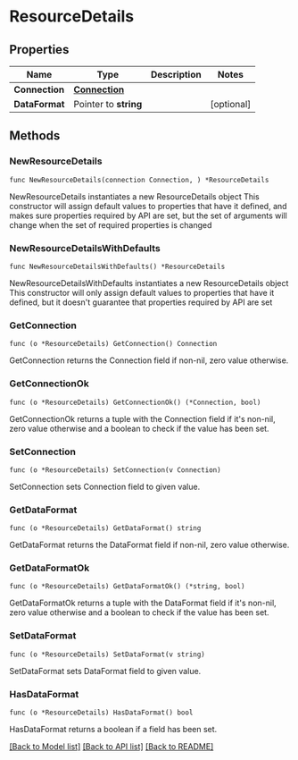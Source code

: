 # ResourceDetails

## Properties

Name | Type | Description | Notes
------------ | ------------- | ------------- | -------------
**Connection** | [**Connection**](Connection.md) |  | 
**DataFormat** | Pointer to **string** |  | [optional] 

## Methods

### NewResourceDetails

`func NewResourceDetails(connection Connection, ) *ResourceDetails`

NewResourceDetails instantiates a new ResourceDetails object
This constructor will assign default values to properties that have it defined,
and makes sure properties required by API are set, but the set of arguments
will change when the set of required properties is changed

### NewResourceDetailsWithDefaults

`func NewResourceDetailsWithDefaults() *ResourceDetails`

NewResourceDetailsWithDefaults instantiates a new ResourceDetails object
This constructor will only assign default values to properties that have it defined,
but it doesn't guarantee that properties required by API are set

### GetConnection

`func (o *ResourceDetails) GetConnection() Connection`

GetConnection returns the Connection field if non-nil, zero value otherwise.

### GetConnectionOk

`func (o *ResourceDetails) GetConnectionOk() (*Connection, bool)`

GetConnectionOk returns a tuple with the Connection field if it's non-nil, zero value otherwise
and a boolean to check if the value has been set.

### SetConnection

`func (o *ResourceDetails) SetConnection(v Connection)`

SetConnection sets Connection field to given value.


### GetDataFormat

`func (o *ResourceDetails) GetDataFormat() string`

GetDataFormat returns the DataFormat field if non-nil, zero value otherwise.

### GetDataFormatOk

`func (o *ResourceDetails) GetDataFormatOk() (*string, bool)`

GetDataFormatOk returns a tuple with the DataFormat field if it's non-nil, zero value otherwise
and a boolean to check if the value has been set.

### SetDataFormat

`func (o *ResourceDetails) SetDataFormat(v string)`

SetDataFormat sets DataFormat field to given value.

### HasDataFormat

`func (o *ResourceDetails) HasDataFormat() bool`

HasDataFormat returns a boolean if a field has been set.


[[Back to Model list]](../README.md#documentation-for-models) [[Back to API list]](../README.md#documentation-for-api-endpoints) [[Back to README]](../README.md)


